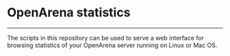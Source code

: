 # OpenArena statistics
***
The scripts in this repository can be used to serve a web interface for browsing statistics of your OpenArena server running on Linux or Mac OS.

